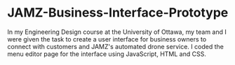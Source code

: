 # JAMZ-Business-Interface-Prototype
In my Engineering Design course at the University of Ottawa, my team and I were given the task to create a user interface for business owners to connect with customers and JAMZ's automated drone service. I coded the menu editor page for the interface using JavaScript, HTML and CSS.
